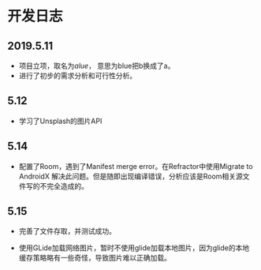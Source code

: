 # 开发日志

## 2019.5.11

- 项目立项，取名为*alue*， 意思为blue把b换成了a。
- 进行了初步的需求分析和可行性分析。

## 5.12

- 学习了Unsplash的图片API

## 5.14

- 配置了Room，遇到了Manifest merge error。在Refractor中使用Migrate to AndroidX 解决此问题。但是随即出现编译错误，分析应该是Room相关源文件写的不完全造成的。

## 5.15

- 完善了文件存取，并测试成功。

- 使用GLide加载网络图片，暂时不使用glide加载本地图片，因为glide的本地缓存策略略有一些奇怪，导致图片难以正确加载。

  